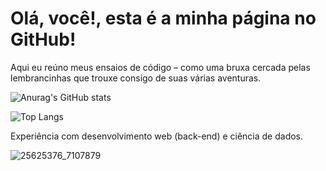 # Olá, você!, esta é a minha página no GitHub!

Aqui eu reúno meus ensaios de código – como uma bruxa cercada pelas lembrancinhas que trouxe consigo de suas várias aventuras.

![Anurag's GitHub stats](https://github-readme-stats.vercel.app/api?username=MarceleLouiseSAra&show_icons=true&theme=dracula)

![Top Langs](https://github-readme-stats.vercel.app/api/top-langs/?username=MarceleLouiseSAra&layout=compact)

Experiência com desenvolvimento web (back-end) e ciência de dados.

![25625376_7107879](https://github.com/user-attachments/assets/a16661e2-6d8a-4e3e-9926-65e62c3d517b)
